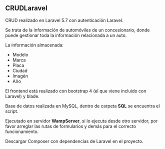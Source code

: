 ## CRUDLaravel ##
CRUD realizado en Laravel 5.7 con autenticación Laravel.

Se trata de la información de automóviles de un concesionario, donde puede gestionar toda la información relacionada a un auto.

La información almacenada:

+ Modelo
+ Marca
+ Placa
+ Ciudad
+ Imagén
+ Año

El frontend está realizado con bootstrap 4 (el que viene incluido con Laravel) y blade.

Base de datos realizada en MySQL, dentro de carpeta **SQL** se encuentra el script.

Ejecutado en servidor **WampServer**, si lo ejecuta desde otro servidor, por favor arreglar las rutas de formularios y demás para el correcto funcionamiento.

Descargar Composer con dependencias de Laravel en el proyecto.
